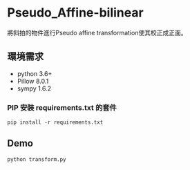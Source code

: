 # Pseudo_Affine-bilinear
將斜拍的物件進行Pseudo affine transformation使其校正成正面。

## 環境需求
- python 3.6+
- Pillow 8.0.1
- sympy 1.6.2
### PIP 安裝 requirements.txt 的套件
```
pip install -r requirements.txt
```
## Demo
```
python transform.py
```
